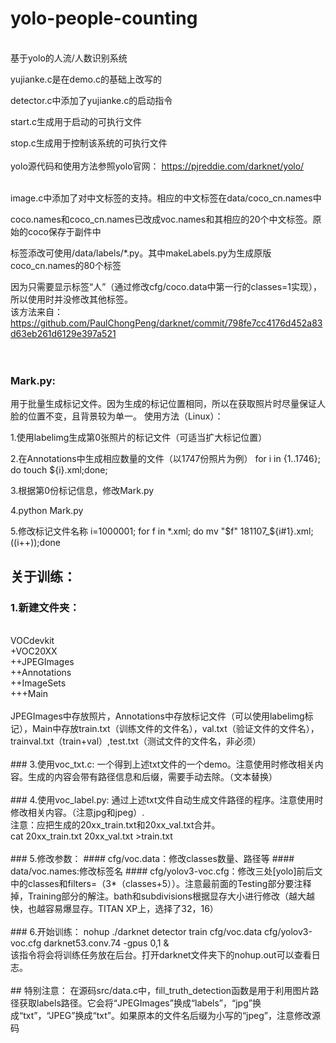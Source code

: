# yolo-people-counting

<br>
基于yolo的人流/人数识别系统

yujianke.c是在demo.c的基础上改写的

detector.c中添加了yujianke.c的启动指令

start.c生成用于启动的可执行文件

stop.c生成用于控制该系统的可执行文件
<br>
<br>
yolo源代码和使用方法参照yolo官网：
https://pjreddie.com/darknet/yolo/

<br>
image.c中添加了对中文标签的支持。相应的中文标签在data/coco_cn.names中

coco.names和coco_cn.names已改成voc.names和其相应的20个中文标签。原始的coco保存于副件中

标签添改可使用/data/labels/*.py。其中makeLabels.py为生成原版coco_cn.names的80个标签

因为只需要显示标签“人”（通过修改cfg/coco.data中第一行的classes=1实现），所以使用时并没修改其他标签。
<br>
该方法来自：
https://github.com/PaulChongPeng/darknet/commit/798fe7cc4176d452a83d63eb261d6129e397a521
<br>
<br>
<br>

### Mark.py:
用于批量生成标记文件。因为生成的标记位置相同，所以在获取照片时尽量保证人脸的位置不变，且背景较为单一。
使用方法（Linux）：

1.使用labelimg生成第0张照片的标记文件（可适当扩大标记位置）

2.在Annotations中生成相应数量的文件（以1747份照片为例）
for i in {1..1746}; do touch ${i}.xml;done;

3.根据第0份标记信息，修改Mark.py

4.python Mark.py

5.修改标记文件名称
i=1000001; for f in *.xml; do mv "$f" 181107_${i#1}.xml; ((i++));done<br>

## 关于训练：
### 1.新建文件夹：
<br>
VOCdevkit<br>
+VOC20XX<br>
++JPEGImages<br>
++Annotations<br>
++ImageSets<br>
+++Main<br>
<br>
JPEGImages中存放照片，Annotations中存放标记文件（可以使用labelimg标记），Main中存放train.txt（训练文件的文件名），val.txt（验证文件的文件名），trainval.txt（train+val）,test.txt（测试文件的文件名，非必须）
<br>
<br>
### 3.使用voc_txt.c:
一个得到上述txt文件的一个demo。注意使用时修改相关内容。生成的内容会带有路径信息和后缀，需要手动去除。（文本替换）
<br>
<br>
### 4.使用voc_label.py:
通过上述txt文件自动生成文件路径的程序。注意使用时修改相关内容。（注意jpg和jpeg）.
<br>
注意：应把生成的20xx_train.txt和20xx_val.txt合并。<br>
cat 20xx_train.txt 20xx_val.txt >train.txt
<br>
<br>
### 5.修改参数：
#### cfg/voc.data：修改classes数量、路径等
#### data/voc.names:修改标签名
#### cfg/yolov3-voc.cfg：修改三处[yolo]前后文中的classes和filters=（3*（classes+5））。注意最前面的Testing部分要注释掉，Training部分的解注。bath和subdivisions根据显存大小进行修改（越大越快，也越容易爆显存。TITAN XP上，选择了32，16）
<br>
<br>
### 6.开始训练：
nohup ./darknet detector train cfg/voc.data cfg/yolov3-voc.cfg darknet53.conv.74 -gpus 0,1 &<br>
该指令将会将训练任务放在后台。打开darknet文件夹下的nohup.out可以查看日志。
<br>
<br>
## 特别注意：
在源码src/data.c中，fill_truth_detection函数是用于利用图片路径获取labels路径。它会将“JPEGImages”换成“labels”，“jpg”换成“txt”，“JPEG”换成“txt”。如果原本的文件名后缀为小写的“jpeg”，注意修改源码
